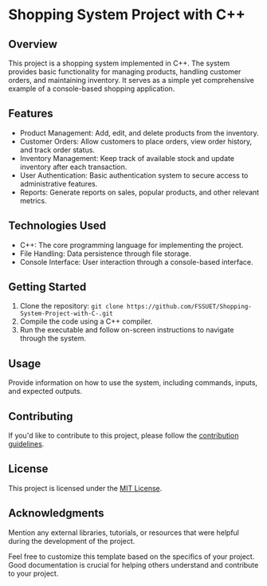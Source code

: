 # Shopping System Project with C++

## Overview
This project is a shopping system implemented in C++. The system provides basic functionality for managing products, handling customer orders, and maintaining inventory. It serves as a simple yet comprehensive example of a console-based shopping application.

## Features
- Product Management: Add, edit, and delete products from the inventory.
- Customer Orders: Allow customers to place orders, view order history, and track order status.
- Inventory Management: Keep track of available stock and update inventory after each transaction.
- User Authentication: Basic authentication system to secure access to administrative features.
- Reports: Generate reports on sales, popular products, and other relevant metrics.

## Technologies Used
- C++: The core programming language for implementing the project.
- File Handling: Data persistence through file storage.
- Console Interface: User interaction through a console-based interface.

## Getting Started
1. Clone the repository: `git clone https://github.com/FSSUET/Shopping-System-Project-with-C-.git`
2. Compile the code using a C++ compiler.
3. Run the executable and follow on-screen instructions to navigate through the system.

## Usage
Provide information on how to use the system, including commands, inputs, and expected outputs.

## Contributing
If you'd like to contribute to this project, please follow the [contribution guidelines](CONTRIBUTING.md).

## License
This project is licensed under the [MIT License](LICENSE).

## Acknowledgments
Mention any external libraries, tutorials, or resources that were helpful during the development of the project.

Feel free to customize this template based on the specifics of your project. Good documentation is crucial for helping others understand and contribute to your project.
